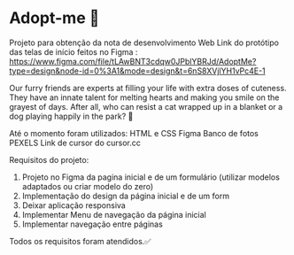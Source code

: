 # Adopt-me 🤍
Projeto para obtenção da nota de desenvolvimento Web
Link do protótipo das telas de início feitos no Figma : https://www.figma.com/file/tLAwBNT3cdqw0JPblYBRJd/AdoptMe?type=design&node-id=0%3A1&mode=design&t=6nS8XVjlYH1vPc4E-1

Our furry friends are experts at filling your life with extra doses of cuteness. They have an innate talent for melting hearts and making you smile on the grayest of days. After all, who can resist a cat wrapped up in a blanket or a dog playing happily in the park? 🐾

Até o momento foram utilizados:
HTML e CSS
Figma
Banco de fotos PEXELS
Link de cursor do cursor.cc

Requisitos do projeto:
1. Projeto no Figma da pagina inicial e de um formulário (utilizar modelos adaptados ou criar modelo do zero)
2. Implementação do design da página inicial e de um form
3. Deixar aplicação responsiva
4. Implementar Menu de navegação da página inicial
5. Implementar navegação entre páginas

Todos os requisitos foram atendidos.✅

